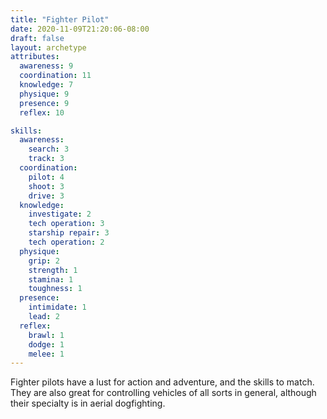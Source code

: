 ```yaml
---
title: "Fighter Pilot"
date: 2020-11-09T21:20:06-08:00
draft: false
layout: archetype
attributes:
  awareness: 9
  coordination: 11
  knowledge: 7
  physique: 9
  presence: 9
  reflex: 10

skills:
  awareness:
    search: 3
    track: 3
  coordination:
    pilot: 4
    shoot: 3
    drive: 3
  knowledge:
    investigate: 2
    tech operation: 3
    starship repair: 3
    tech operation: 2
  physique:
    grip: 2
    strength: 1
    stamina: 1
    toughness: 1
  presence:
    intimidate: 1
    lead: 2
  reflex:
    brawl: 1
    dodge: 1
    melee: 1
---
```


Fighter pilots have a lust for action and adventure, and the skills to match. They are also great for controlling vehicles of all sorts in general, although their specialty is in aerial dogfighting. 

